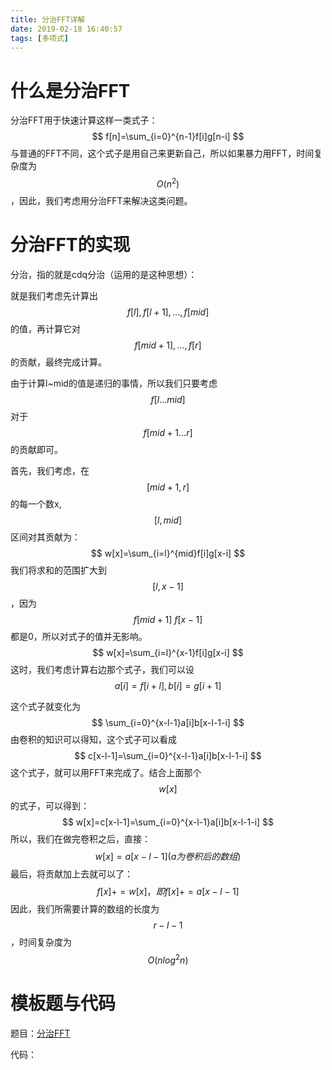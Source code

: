 ```yaml
---
title: 分治FFT详解
date: 2019-02-18 16:40:57
tags: [多项式]
---
```


# 什么是分治FFT

分治FFT用于快速计算这样一类式子：
$$
f[n]=\sum_{i=0}^{n-1}f[i]g[n-i]
$$
与普通的FFT不同，这个式子是用自己来更新自己，所以如果暴力用FFT，时间复杂度为$$O(n^2)$$，因此，我们考虑用分治FFT来解决这类问题。

<!--more-->

# 分治FFT的实现

分治，指的就是cdq分治（运用的是这种思想）：

就是我们考虑先计算出$$f[l],f[l+1],...,f[mid]$$的值，再计算它对$$f[mid+1],...,f[r]$$的贡献，最终完成计算。

由于计算l~mid的值是递归的事情，所以我们只要考虑$$f[l...mid]$$对于$$f[mid+1...r]$$的贡献即可。

首先，我们考虑，在$$[mid+1,r]$$的每一个数x,$$[l,mid]$$区间对其贡献为：
$$
w[x]=\sum_{i=l}^{mid}f[i]g[x-i]
$$
我们将求和的范围扩大到$$[l,x-1]$$，因为$$f[mid+1]~f[x-1]$$都是0，所以对式子的值并无影响。
$$
w[x]=\sum_{i=l}^{x-1}f[i]g[x-i]
$$
这时，我们考虑计算右边那个式子，我们可以设$$a[i]=f[i+l],b[i]=g[i+1]$$

这个式子就变化为
$$
\sum_{i=0}^{x-l-1}a[i]b[x-l-1-i]
$$
由卷积的知识可以得知，这个式子可以看成
$$
c[x-l-1]=\sum_{i=0}^{x-l-1}a[i]b[x-l-1-i]
$$
这个式子，就可以用FFT来完成了。结合上面那个$$w[x]$$的式子，可以得到：
$$
w[x]=c[x-l-1]=\sum_{i=0}^{x-l-1}a[i]b[x-l-1-i]
$$
所以，我们在做完卷积之后，直接：
$$
w[x]=a[x-l-1](a为卷积后的数组)
$$
最后，将贡献加上去就可以了：
$$
f[x]+=w[x]，即f[x]+=a[x-l-1]
$$
因此，我们所需要计算的数组的长度为$$r-l-1$$，时间复杂度为$$O(nlog^2n)$$

# 模板题与代码

题目：[分治FFT](https://www.luogu.org/problemnew/show/P4721)

代码：



